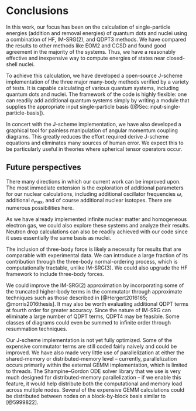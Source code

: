 # Conclusions

In this work, our focus has been on the calculation of single-particle energies (addition and removal energies) of quantum dots and nuclei using a combination of HF, IM-SRG(2), and QDPT3 methods.  We have compared the results to other methods like EOM2 and CCSD and found good agreement in the majority of the systems.  Thus, we have a reasonably effective and inexpensive way to compute energies of states near closed-shell nuclei.

To achieve this calculation, we have developed a open-source J-scheme implementation of the three major many-body methods verified by a variety of tests.  It is capable calculating of various quantum systems, including quantum dots and nuclei.  The framework of the code is highly flexible: one can readily add additional quantum systems simply by writing a module that supplies the appropriate input single-particle basis ([@Sec:input-single-particle-basis]).

In concert with the J-scheme implementation, we have also developed a graphical tool for painless manipulation of angular momentum coupling diagrams.  This greatly reduces the effort required derive J-scheme equations and eliminates many sources of human error.  We expect this to be particularly useful in theories where spherical tensor operators occur.

## Future perspectives

There many directions in which our current work can be improved upon.  The most immediate extension is the exploration of additional parameters for our nuclear calculations, including additional oscillator frequencies $\omega$, additional $e_{\mathrm{max}}$, and of course additional nuclear isotopes.  There are numerous possibilities here.

As we have already implemented infinite nuclear matter and homogeneous electron gas, we could also explore these systems and analyze their results.  Neutron drop calculations can also be readily achieved with our code since it uses essentially the same basis as nuclei.

The inclusion of three-body force is likely a necessity for results that are comparable with experimental data.  We can introduce a large fraction of its contribution through the three-body normal-ordering process, which is computationally tractable, unlike IM-SRG(3).  We could also upgrade the HF framework to include three-body forces.

We could improve the IM-SRG(2) approximation by incorporating some of the truncated higher-body terms in the commutator through approximate techniques such as those described in [@Hergert2016165; @morris2016thesis].  It may also be worth evaluating additional QDPT terms at fourth order for greater accuracy.  Since the nature of IM-SRG can eliminate a large number of QDPT terms, QDPT4 may be feasible.  Some classes of diagrams could even be summed to infinite order through resummation techniques.

Our J-scheme implementation is not yet fully optimized.  Some of the expensive commutator terms are still coded fairly naively and could be improved.  We have also made very little use of parallelization at either the shared-memory or distributed-memory level – currently, parallelization occurs primarily within the external GEMM implementation, which is limited to threads.  The Shampine–Gordon ODE solver library that we use is very much designed for distributed-memory parallelization – if we enable this feature, it would help distribute both the computational and memory load across multiple nodes.  Several of the expensive GEMM calculations could be distributed between nodes on a block-by-block basis similar to [@5999822].
